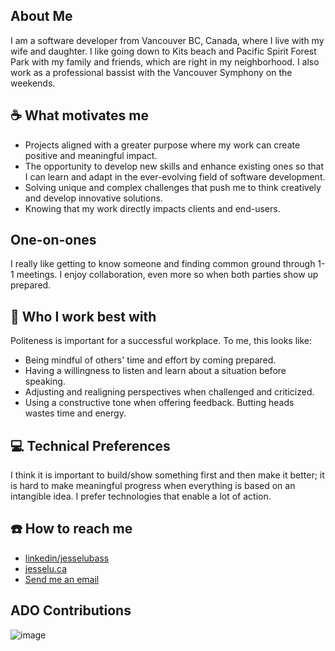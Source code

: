 

## About Me 
I am a software developer from Vancouver BC, Canada, where I live with my wife and daughter. 
I like going down to Kits beach and Pacific Spirit Forest Park with my family and friends, which are right in my neighborhood.
I also work as a professional bassist with the Vancouver Symphony on the weekends. 

## ☕️ What motivates me
- Projects aligned with a greater purpose where my work can create positive and meaningful impact.
- The opportunity to develop new skills and enhance existing ones so that I can learn and adapt in the ever-evolving field of software development.
- Solving unique and complex challenges that push me to think creatively and develop innovative solutions.
- Knowing that my work directly impacts clients and end-users.
  
##  One-on-ones 
I really like getting to know someone and finding common ground through 1-1 meetings. I enjoy collaboration, even more so when both parties show up prepared.

## 🙏 Who I work best with
Politeness is important for a successful workplace. To me, this looks like:
- Being mindful of others' time and effort by coming prepared.
- Having a willingness to listen and learn about a situation before speaking.
- Adjusting and realigning perspectives when challenged and criticized.
- Using a constructive tone when offering feedback. Butting heads wastes time and energy.

## 💻 Technical Preferences 
I think it is important to build/show something first and then make it better; it is hard to make meaningful progress when everything is based on an intangible idea. I prefer technologies that enable a lot of action.

## ☎️ How to reach me 
- [linkedin/jesselubass](https://www.linkedin.com/in/jesselumusic/)
- [jesselu.ca](https://www.jesselu.ca)
- [Send me an email](mailto:jesse.lu95@gmail.com)

## ADO Contributions
![image](https://github.com/JesseLuBass/jesselubass/assets/67474118/b5c6ddf8-aac6-4ccd-b6aa-604ab0ef33a4)


<!--
**JesseLuBass/jesselubass** is a ✨ _special_ ✨ repository because its `README.md` (this file) appears on your GitHub profile.

Here are some ideas to get you started:

- 🔭 I’m currently working on ...
- 🌱 I’m currently learning ...
- 👯 I’m looking to collaborate on ...
- 🤔 I’m looking for help with ...
- 💬 Ask me about ...
- 📫 How to reach me: ...
- 😄 Pronouns: ...
- ⚡ Fun fact: ...
-->
